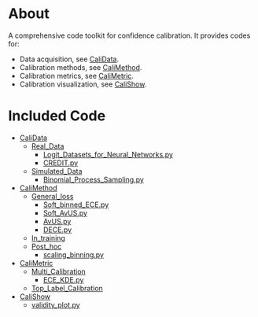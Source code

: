 # About
A comprehensive code toolkit for confidence calibration. It provides codes for:
 - Data acquisition, see [CaliData](https://github.com/NeuroDong/Confidence_Calibration/tree/main/Code%20Toolkit/CaliData).
 - Calibration methods, see [CaliMethod](https://github.com/NeuroDong/Confidence_Calibration/tree/main/Code%20Toolkit/CaliMethod).
 - Calibration metrics, see [CaliMetric](https://github.com/NeuroDong/Confidence_Calibration/tree/main/Code%20Toolkit/CaliMetric).
 - Calibration visualization, see [CaliShow](https://github.com/NeuroDong/Confidence_Calibration/tree/main/Code%20Toolkit/CaliShow).

# Included Code

 - [CaliData](https://github.com/NeuroDong/Confidence_Calibration/tree/main/Code%20Toolkit/CaliData)
   - [Real_Data](https://github.com/NeuroDong/Confidence_Calibration/tree/main/Code%20Toolkit/CaliData/Real_Data)
     - [Logit_Datasets_for_Neural_Networks.py](https://github.com/NeuroDong/Confidence_Calibration/tree/main/Code%20Toolkit/CaliData/Real_Data/Logit_Datasets_for_Neural_Networks.py)
     - [CREDIT.py](https://github.com/NeuroDong/Confidence_Calibration/tree/main/Code%20Toolkit/CaliData/Real_Data/CREDIT.py)
   - [Simulated_Data](https://github.com/NeuroDong/Confidence_Calibration/tree/main/Code%20Toolkit/CaliData/Simulated_Data)
     - [Binomial_Process_Sampling.py](https://github.com/NeuroDong/Confidence_Calibration/tree/main/Code%20Toolkit/CaliData/Simulated_Data/Binomial_Process_Sampling.py)
 - [CaliMethod](https://github.com/NeuroDong/Confidence_Calibration/tree/main/Code%20Toolkit/CaliMethod)
    - [General_loss](https://github.com/NeuroDong/Confidence_Calibration/tree/main/Code%20Toolkit/CaliMethod/General_loss)
      - [Soft_binned_ECE.py](https://github.com/NeuroDong/Confidence_Calibration/tree/main/Code%20Toolkit/CaliMethod/General_loss/Soft_binned_ECE.py)
      - [Soft_AvUS.py](https://github.com/NeuroDong/Confidence_Calibration/tree/main/Code%20Toolkit/CaliMethod/General_loss/Soft_AvUS.py)
      - [AvUS.py](https://github.com/NeuroDong/Confidence_Calibration/tree/main/Code%20Toolkit/CaliMethod/General_loss/AvUS.py)
      - [DECE.py](https://github.com/NeuroDong/Confidence_Calibration/tree/main/Code%20Toolkit/CaliMethod/General_loss/DECE.py)
    - [In_training](https://github.com/NeuroDong/Confidence_Calibration/tree/main/Code%20Toolkit/CaliMethod/In_training)
    - [Post_hoc](https://github.com/NeuroDong/Confidence_Calibration/tree/main/Code%20Toolkit/CaliMethod/Post_hoc)
      - [scaling_binning.py](https://github.com/NeuroDong/Confidence_Calibration/tree/main/Code%20Toolkit/CaliMethod/Post_hoc/scaling_binning.py)
 - [CaliMetric](https://github.com/NeuroDong/Confidence_Calibration/tree/main/Code%20Toolkit/CaliMetric)
    - [Multi_Calibration](https://github.com/NeuroDong/Confidence_Calibration/tree/main/Code%20Toolkit/CaliMetric/Multi_Calibration)
      - [ECE_KDE.py](https://github.com/NeuroDong/Confidence_Calibration/tree/main/Code%20Toolkit/CaliMetric/Multi_Calibration/ECE_KDE.py)
    - [Top_Label_Calibration](https://github.com/NeuroDong/Confidence_Calibration/tree/main/Code%20Toolkit/CaliMetric/Top_Label_Calibration)
 - [CaliShow](https://github.com/NeuroDong/Confidence_Calibration/tree/main/Code%20Toolkit/CaliShow)
    - [validity_plot.py](https://github.com/NeuroDong/Confidence_Calibration/tree/main/Code%20Toolkit/CaliShow/validity_plot.py)